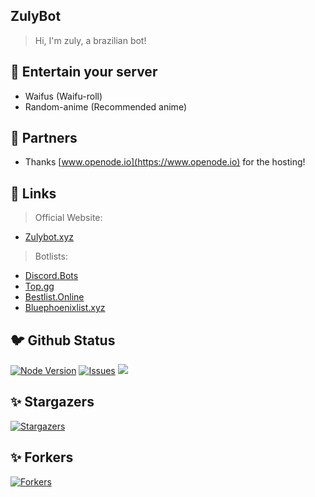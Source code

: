 ## ZulyBot
> Hi, I'm zuly, a brazilian bot!
## 🎉 Entertain your server
- Waifus (Waifu-roll)
- Random-anime (Recommended anime)
## 🤝 Partners
- Thanks [www.openode.io](https://www.openode.io) for the hosting!
## 🔗 Links
> Official Website:
- [Zulybot.xyz](https://zulybot.xyz/)
> Botlists:
- [Discord.Bots](https://discord.bots.gg/bots/880173509077266483)
- [Top.gg](https://top.gg/bot/880173509077266483)
- [Bestlist.Online](https://bestlist.online/bots/880173509077266483)
- [Bluephoenixlist.xyz](https://bluephoenixlist.xyz/bot/880173509077266483)
## 🐦 Github Status
[![Node Version](https://img.shields.io/badge/Node.JS-43853D.svg?style=for-the-badge&logo=node.js&logoColor=white)](https://nodejs.org/en/download/) [![Issues](https://img.shields.io/github/issues/zulybot/zuly?style=for-the-badge&color=green)](https://github.com/zulybot/zuly/issues) [![](https://img.shields.io/github/issues-pr/zulybot/zuly?style=for-the-badge&color=green)](https://github.com/zulybot/zuly/pulls)
## ✨ Stargazers
[![Stargazers](https://reporoster.com/stars/zulybot/zuly)](https://github.com/zulybot/zuly/stargazers)
## ✨ Forkers
[![Forkers](https://reporoster.com/forks/zulybot/zuly)](https://github.com/zulybot/zuly/network/members)